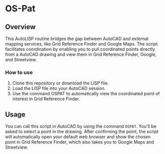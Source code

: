 # OS-Pat
## Overview
This AutoLISP routine bridges the gap between AutoCAD and external mapping services, like Grid Reference Finder and Google Maps. The script facilitates coordination by enabling you to pull coordinated points directly from a AutoCAD drawing and view them in Grid Reference Finder, Google, and Streetview.
### How to use
1. Clone this repository or download the LISP file.
2. Load the LISP file into your AutoCAD session.
3. Use the command OSPAT to automatically view the coordinated point of interest in Grid Reference Finder.

## Usage

You can call this script in AutoCAD by using the command `OSPAT`. You'll be asked to select a point in the drawing. After confirming the point, the script will automatically open your default web browser and show the chosen point in Grid Reference Finder, which also takes you to Google Maps and Streetview.

